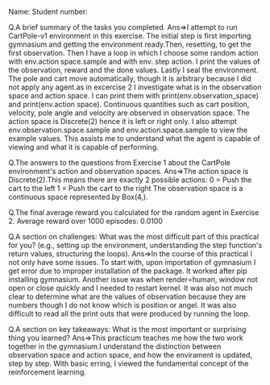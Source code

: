 Name:
Student number:


Q.A brief summary of the tasks you completed.
Ans=>I attempt to run CartPole-v1 environment in this exercise. The initial step is first importing gymnasium and getting the environment ready.Then, resetting, to get the first observation. Then I have a loop in which I choose some random action with env.action space.sample and with env. step action. I print the values of the observation, reward and the done values. Lastly I seal the environment. The pole and cart move automatically, though it is arbitrary because I did not apply any agent.as in excercise 2 I investigate what is in the observation space and action space. I can print them with print(env.observation_space) and print(env.action space). Continuous quantities such as cart position, velocity, pole angle and velocity are observed in observation space. The action space is Discrete(2) hence it is left or right only. I also attempt env.observation.space.sample and env.action.space.sample to view the example values. This assists me to understand what the agent is capable of viewing and what it is capable of performing.


Q.The answers to the questions from Exercise 1 about the CartPole environment's action and observation spaces.
Ans=>The action space is Discrete(2).This means there are exactly 2 possible actions:
0 = Push the cart to the left
1 = Push the cart to the right
The observation space is a continuous space represented by Box(4,).


Q.The final average reward you calculated for the random agent in Exercise 2.
Average reward over 1000 episodes: 0.0100





Q.A section on challenges: What was the most difficult part of this practical for you? (e.g., setting up the environment, understanding the step function's return values, structuring the loops).
Ans=>In the course of this practical I not only have some issues. To start with, upon importation of gymnasium I get error due to improper installation of the package. It worked after pip installing gymnasium. Another issue was when render=human, window not open or close quickly and I needed to restart kernel. It was also not much clear to determine what are the values of observation because they are numbers though I do not know which is position or angel. It was also difficult to read all the print outs that were produced by running the loop.


Q.A section on key takeaways: What is the most important or surprising thing you learned?
Ans=>This practicum teaches me how the two work together in the gymnasium.I understand the distinction between observation space and action space, and how the envirament is updated, step by step. With basic erring, I viewed the fundamental concept of the reinforcement learning.
